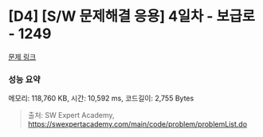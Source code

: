 # [D4] [S/W 문제해결 응용] 4일차 - 보급로 - 1249 

[문제 링크](https://swexpertacademy.com/main/code/problem/problemDetail.do?contestProbId=AV15QRX6APsCFAYD) 

### 성능 요약

메모리: 118,760 KB, 시간: 10,592 ms, 코드길이: 2,755 Bytes



> 출처: SW Expert Academy, https://swexpertacademy.com/main/code/problem/problemList.do